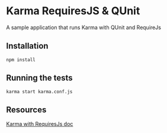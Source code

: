 # Karma RequiresJS & QUnit

A sample application that runs Karma with QUnit and RequireJs

## Installation

```
npm install
```

## Running the tests

``` 
karma start karma.conf.js
```

## Resources

[Karma with RequiresJs doc](http://karma-runner.github.io/0.13/plus/requirejs.html)